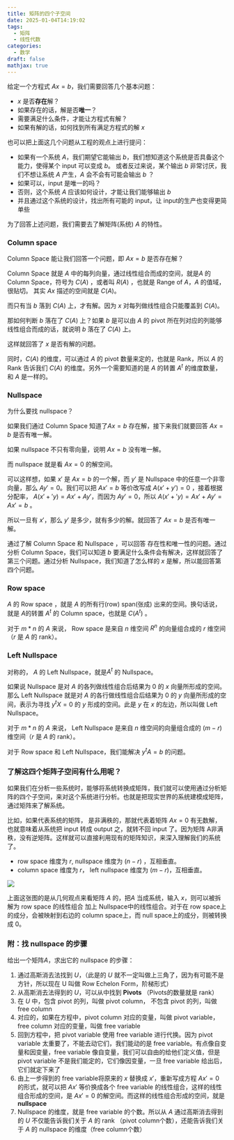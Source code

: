 ```yaml
---
title: 矩阵的四个子空间
date: 2025-01-04T14:19:02
tags:
  - 矩阵
  - 线性代数
categories:
  - 数学
draft: false
mathjax: true
---
```

给定一个方程式 $Ax = b$，我们需要回答几个基本问题：
* $x$ 是否**存在**解？
* 如果存在的话，解是否**唯一**？
* 需要满足什么条件，才能让方程式有解？
* 如果有解的话，如何找到所有满足方程式的解 $x$

也可以把上面这几个问题从工程的观点上进行提问：
* 如果有一个系统 $A$，我们期望它能输出 $b$，我们想知道这个系统是否具备这个能力，使得某个 input 可以变成 $b$。 或者反过来说，某个输出 $b$ 非常讨厌，我们不想让系统 $A$ 产生，$A$ 会不会有可能会输出 $b$ ？
* 如果可以，input 是唯一的吗？
* 否则，这个系统 $A$ 应该如何设计，才能让我们能够输出 $b$
* 并且通过这个系统的设计，找出所有可能的 input，让 input的生产也变得更简单些

为了回答上述问题，我们需要去了解矩阵(系统) $A$ 的特性。

### Column space

Column Space 能让我们回答一个问题，即 $Ax = b$ 是否存在解？

Column Space 就是 $A$ 中的每列向量，通过线性组合而成的空间，就是$A$ 的 Column Space，符号为 $C(A)$ ，或者叫 $R(A)$ ，也就是 Range of $A$，$A$ 的值域，很贴切。 其实 $Ax$ 描述的空间就是 $C(A)$。

而只有当 $b$ 落到 $C(A)$ 上，才有解。因为 $x$ 对每列做线性组合只能覆盖到 $C(A)$。

那如何判断 $b$ 落在了 $C(A)$ 上？如果 $b$ 是可以由 $A$ 的 pivot 所在列对应的列能够线性组合而成的话，就说明 $b$ 落在了 $C(A)$ 上。

这样就回答了 $x$ 是否有解的问题。

同时，$C(A)$ 的维度，可以通过 $A$ 的 pivot 数量来定的，也就是 Rank，所以 $A$ 的 Rank 告诉我们 $C(A)$ 的维度。另外一个需要知道的是 $A$ 的转置 $A^t$ 的维度数量，和 $A$ 是一样的。

### Nullspace

为什么要找 nullspace？

如果我们通过 Column Space 知道了$Ax = b$ 存在解，接下来我们就要回答 $Ax = b$ 是否有唯一解。

如果 nullspace 不只有零向量，说明 $Ax = b$ 没有唯一解。

而 nullspace 就是看 $Ax = 0$ 的解空间。

可以这样想，如果 $x'$ 是 $Ax = b$ 的一个解，而 $y'$ 是 Nullspace 中的任意一个非零向量，那么 $Ay' = 0$。我们可以把 $Ax' = b$ 等价改写成 $A(x' + y') = 0$ ，接着根据分配率， $A(x' + 'y) = Ax' + Ay'$，而因为 $Ay' = 0$，所以 $A(x' + 'y) = Ax' + Ay' = Ax' = b$ 。

所以一旦有 $x'$，那么 $y'$ 是多少，就有多少的解。就回答了 $Ax = b$ 是否有唯一解。

通过了解 Column Space 和 Nullspace ，可以回答 存在性和唯一性的问题。通过分析 Column Space，我们可以知道 $b$ 要满足什么条件会有解决，这样就回答了第三个问题。通过分析 Nullspace，我们知道了怎么样的 $x$ 是解，所以能回答第四个问题。

### Row space

$A$ 的 Row space ，就是 $A$ 的所有行(row)  span(张成) 出来的空间。换句话说，就是 $A$的转置 $A^t$ 的 Column space，也就是 $C(A^t)$ 。

对于 $m*n$ 的 $A$  来说， Row space 是来自 $n$ 维空间 $R^n$ 的向量组合成的 $r$ 维空间（$r$ 是 $A$ 的 rank）。

### Left Nullspace

对称的， $A$ 的 Left Nullspace，就是$A^t$ 的 Nullspace。

如果说 Nullspace 是对 $A$ 的各列做线性组合后结果为 $0$ 的 $x$ 向量所形成的空间。
那么 Left Nullspace 就是对 $A$ 的各行做线性组合后结果为 $0$ 的 $y$ 向量所形成的空间，表示为寻找 $y^t X = 0$ 的 $y$ 形成的空间。此是 $y$ 在 $x$ 的左边，所以叫做 Left Nullspace。

对于 $m*n$ 的 $A$  来说， Left Nullspace 是来自 $n$ 维空间的向量组合成的 $(m-r)$ 维空间（$r$ 是 $A$ 的 rank）。

对于 Row space 和 Left Nullspace，我们能解决 $y^tA = b$ 的问题。


### 了解这四个矩阵子空间有什么用呢？

如果我们在分析一些系统时，能够将系统转换成矩阵，我们就可以使用通过分析矩阵的四个子空间，来对这个系统进行分析。也就是把现实世界的系统建模成矩阵，通过矩阵来了解系统。

比如，如果代表系统的矩阵， 是非满秩的，那就代表着矩阵 $Ax = 0$ 有无数解，也就意味着从系统把 input 转成 output 之，就转不回 input 了。因为矩阵 A非满秩，没有逆矩阵。这样就可以直接利用现有的矩阵知识，来深入理解我们的系统了。

* row space  维度为 $r$,  nullspace 维度为 $(n-r)$ ，互相垂直。
* column space 维度为 $r$，  left nullspace 维度为 $(m-r)$，互相垂直。

![](https://github.com/user-attachments/assets/6be75c77-ba2f-4727-9e06-105eecb1604f)

上面这张图的是从几何观点来看矩阵 $A$ 的，把$A$ 当成系统，输入 $x$，则可以被拆解为 row space 的线性组合 加上 Nullspace中的线性组合。对于在 row space上的成分，会被映射到右边的 column space上，而 null space上的成分，则被转换成 $0$。


### 附：找 nullspace 的步骤

给出一个矩阵$A$，求出它的 nullspace 的步骤：
1. 通过高斯消去法找到 $U$，（此是的 $U$ 就不一定叫做上三角了，因为有可能不是方针，所以现在 U 叫做 Row Echelon Form，阶梯形式）
2. 从高斯消去法得到的 $U$，可以从中找到 **Pivots** （Pivots的数量就是 rank）
3. 在 $U$ 中，包含 pivot 的列，叫做 pivot column， 不包含 pivot 的列，叫做 free column
4. 对应的，如果在方程中，pivot column 对应的变量，叫做 pivot variable，free column 对应的变量，叫做 free variable
5. 回到方程中，把 pivot variable 使用 free variable 进行代换。因为 pivot variable 太重要了，不能去动它们，我们能动的是 free variable。有点像自变量和因变量，free variable 像自变量，我们可以自由的给他们定义值，但是 pivot variable 不是我们能定的，它们像因变量，一旦 free variable 给出后，它们就定下来了
6. 由上一步得到的 free variable将原来的 $x$ 替换成 $x'$，重新写成方程 $Ax' = 0$ 的形式，就可以把 $Ax'$ 等价换成各个 free variable 的线性组合，这样的线性组合形成的空间，是 $Ax'= 0$ 的解空间。而这样的线性组合形成的空间，就是 **nullspace** 
7. Nullspace 的维度，就是 free variable 的个数。所以从 $A$ 通过高斯消去得到的 $U$ 不仅能告诉我们关于 $A$ 的 rank （pivot column个数），还能告诉我们关于 $A$ 的 nullspace 的维度（free column个数）